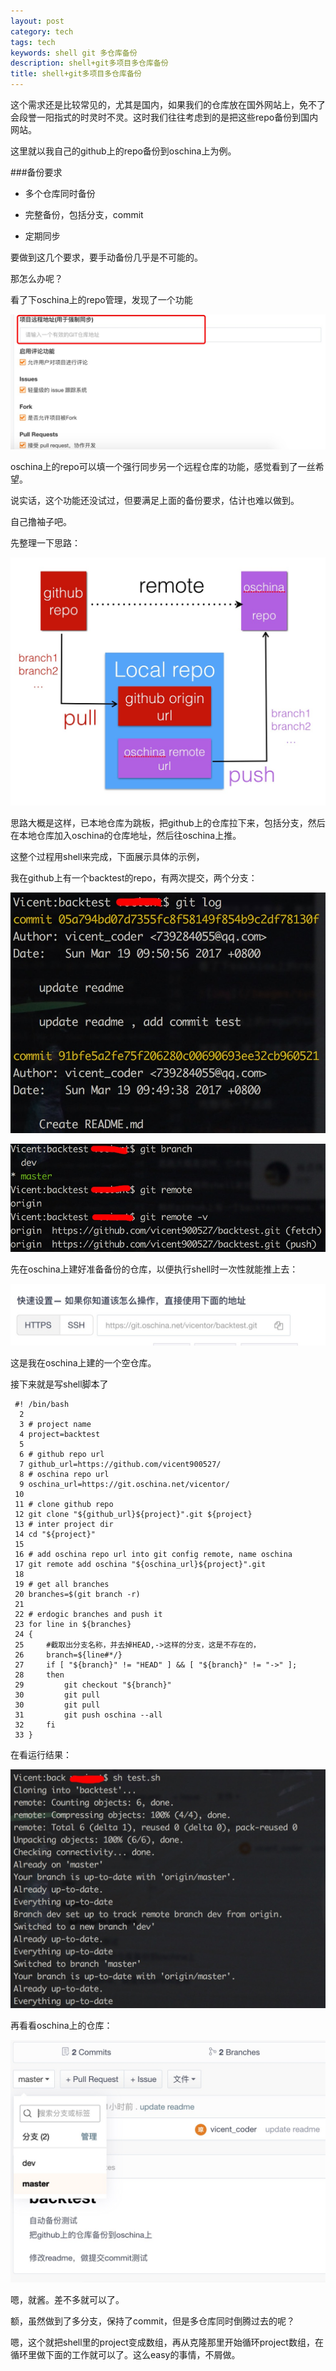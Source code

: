 ```yaml
---
layout: post
category: tech
tags: tech
keywords: shell git 多仓库备份
description: shell+git多项目多仓库备份
title: shell+git多项目多仓库备份
---
```


这个需求还是比较常见的，尤其是国内，如果我们的仓库放在国外网站上，免不了会段誉一阳指式的时灵时不灵。这时我们往往考虑到的是把这些repo备份到国内网站。

这里就以我自己的github上的repo备份到oschina上为例。

###备份要求

* 多个仓库同时备份

* 完整备份，包括分支，commit

* 定期同步

要做到这几个要求，要手动备份几乎是不可能的。

那怎么办呢？

看了下oschina上的repo管理，发现了一个功能

![img](/images/sync.png)

oschina上的repo可以填一个强行同步另一个远程仓库的功能，感觉看到了一丝希望。

说实话，这个功能还没试过，但要满足上面的备份要求，估计也难以做到。

自己撸袖子吧。

先整理一下思路：

![img](/images/think.png)

思路大概是这样，已本地仓库为跳板，把github上的仓库拉下来，包括分支，然后在本地仓库加入oschina的仓库地址，然后往oschina上推。

这整个过程用shell来完成，下面展示具体的示例，

我在github上有一个backtest的repo，有两次提交，两个分支：

![img](/images/commit.png)

![img](/images/remote.png)

先在oschina上建好准备备份的仓库，以便执行shell时一次性就能推上去：

![img](/images/oschina_repo.png)

这是我在oschina上建的一个空仓库。

接下来就是写shell脚本了

```
 #! /bin/bash
  2
  3 # project name
  4 project=backtest
  5
  6 # github repo url
  7 github_url=https://github.com/vicent900527/
  8 # oschina repo url
  9 oschina_url=https://git.oschina.net/vicentor/
 10
 11 # clone github repo
 12 git clone "${github_url}${project}".git ${project}
 13 # inter project dir
 14 cd "${project}"
 15
 16 # add oschina repo url into git config remote, name oschina
 17 git remote add oschina "${oschina_url}${project}".git
 18
 19 # get all branches
 20 branches=$(git branch -r)
 21
 22 # erdogic branches and push it
 23 for line in ${branches}
 24 {
 25     #截取出分支名称，并去掉HEAD,->这样的分支，这是不存在的，
 26     branch=${line#*/}
 27     if [ "${branch}" != "HEAD" ] && [ "${branch}" != "->" ];
 28     then
 29         git checkout "${branch}"
 30         git pull
 30         git pull
 31         git push oschina --all
 32     fi
 33 }
```

在看运行结果：

![img](/images/run_result.png)

再看看oschina上的仓库：

![img](/images/oschina_result.png)

嗯，就酱。差不多就可以了。

额，虽然做到了多分支，保持了commit，但是多仓库同时倒腾过去的呢？

嗯，这个就把shell里的project变成数组，再从克隆那里开始循环project数组，在循环里做下面的工作就可以了。这么easy的事情，不屑做。




